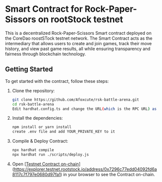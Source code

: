 # Smart Contract for Rock-Paper-Sissors on rootStock testnet

This is a decentralized Rock-Paper-Scissors Smart contract deployed on the CoreDao roostSTock testnet network. The Smart Contract acts as the intermediary that allows users to create and join games, track their move history, and view past game results, all while ensuring transparency and fairness through blockchain technology.

## Getting Started

To get started with the contract, follow these steps:

1. Clone the repository:
   ```bash
   git clone https://github.com/Afoxcute/rsk-battle-arena.git
   cd rsk-battle-arena
   Edit hardhat.config.ts and change the URL(which is the RPC URL) as desired.
   ```

2. Install the dependencies:
   ```bash
   npm install or yarn install
   create .env file and add YOUR_PRIVATE_KEY to it
   ```

3. Compile & Deploy Contract:
   ```bash
   npx hardhat compile
   npx hardhat run ./scripts/deploy.js
   ```

4. Open [[Testnet Contract on-chain](https://explorer.testnet.rootstock.io/address/0x7296c77edd04092fd6a8117c7f797e0680d97fa1)](https://explorer.testnet.rootstock.io/address/0x7296c77edd04092fd6a8117c7f797e0680d97fa1) in your browser to see the Contract on-chain.

